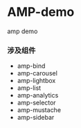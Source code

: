 # AMP-demo
amp demo
### 涉及组件
* amp-bind
* amp-carousel
* amp-lightbox
* amp-list
* amp-analytics
* amp-selector
* amp-mustache
* amp-sidebar
